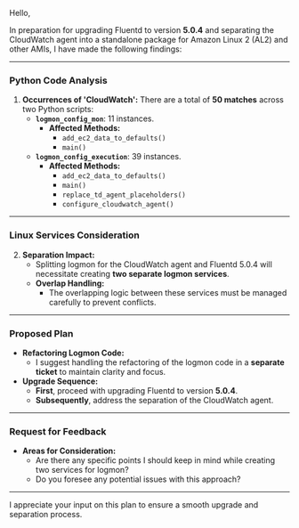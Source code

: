 Hello,

In preparation for upgrading Fluentd to version **5.0.4** and separating the CloudWatch agent into a standalone package for Amazon Linux 2 (AL2) and other AMIs, I have made the following findings:

---

### **Python Code Analysis**

1. **Occurrences of 'CloudWatch':** There are a total of **50 matches** across two Python scripts:
   - **`logmon_config_mon`**: 11 instances.
     - **Affected Methods:**
       - `add_ec2_data_to_defaults()`
       - `main()`
   - **`logmon_config_execution`**: 39 instances.
     - **Affected Methods:**
       - `add_ec2_data_to_defaults()`
       - `main()`
       - `replace_td_agent_placeholders()`
       - `configure_cloudwatch_agent()`

---

### **Linux Services Consideration**

2. **Separation Impact:**
   - Splitting logmon for the CloudWatch agent and Fluentd 5.0.4 will necessitate creating **two separate logmon services**.
   - **Overlap Handling:**
     - The overlapping logic between these services must be managed carefully to prevent conflicts.

---

### **Proposed Plan**

- **Refactoring Logmon Code:**
  - I suggest handling the refactoring of the logmon code in a **separate ticket** to maintain clarity and focus.
- **Upgrade Sequence:**
  - **First**, proceed with upgrading Fluentd to version **5.0.4**.
  - **Subsequently**, address the separation of the CloudWatch agent.

---

### **Request for Feedback**

- **Areas for Consideration:**
  - Are there any specific points I should keep in mind while creating two services for logmon?
  - Do you foresee any potential issues with this approach?

---

I appreciate your input on this plan to ensure a smooth upgrade and separation process.
